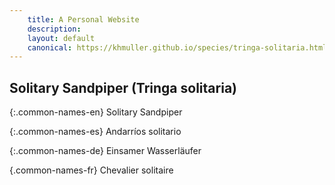 ```yaml
---
    title: A Personal Website
    description: 
    layout: default
    canonical: https://khmuller.github.io/species/tringa-solitaria.html
---
```


## Solitary Sandpiper (Tringa solitaria)

{:.common-names-en}
Solitary Sandpiper

{:.common-names-es}
Andarríos solitario

{:.common-names-de}
Einsamer Wasserläufer

{.common-names-fr}
Chevalier solitaire